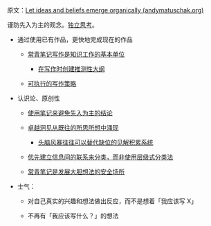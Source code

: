 原文：[Let ideas and beliefs emerge organically (andymatuschak.org)](https://notes.andymatuschak.org/z5uSCvx3W2GdzBVhWAAXrrCcykJ8SHimdJzg7)

谨防先入为主的观念。[独立思考](https://notes.andymatuschak.org/z4enRPbLXdD8X8hCfVjaRkcGkronvhcfrgSQw)。

- 通过使用已有作品，更快地完成现在的作品

  - [常青笔记写作是知识工作的基本单位](https://notes.andymatuschak.org/z3SjnvsB5aR2ddsycyXofbYR7fCxo7RmKW2be)

    - [在写作时创建推测性大纲](https://notes.andymatuschak.org/z2uXyfV67dnWLUKg1iDbsrHk3DGjtNWTxSTah)

  - [可执行的写作策略](https://notes.andymatuschak.org/z3PBVkZ2SvsAgFXkjHsycBeyS6Cw1QXf7kcD8)

- 认识论、原创性

  - [使用笔记来避免先入为主的结论](https://notes.andymatuschak.org/z6Mx6PrJjGCf2akGM9pvoZ5Nk3EozcZcc9zHx)

  - [卓越洞见从既往的所思所想中涌现](https://notes.andymatuschak.org/zSn7SX7yMtnh1ZCQEG44TJoxrH7Udpm9oeEm)

    - [头脑风暴往往可以替代缺位的见解积累系统](https://notes.andymatuschak.org/z5cVs9BKLJsCYifhYBstAEKuZ8driDzLB3gFd)

  - [优先建立信息间的联系来分类，而非使用层级式分类法](https://notes.andymatuschak.org/z29hLZHiVt7W2uss2uMpSZquAX5T6vaeSF6Cy)

  - [常青笔记是发展大胆想法的安全场所](https://notes.andymatuschak.org/z8RTzukqNLKFXzqLwx25HrUrg5E5jiziGznWB)

- 士气：

  - 对自己真实的兴趣和想法做出反应，而不是想着「我应该写 X」

  - 不再有「我应该写什么？」的想法